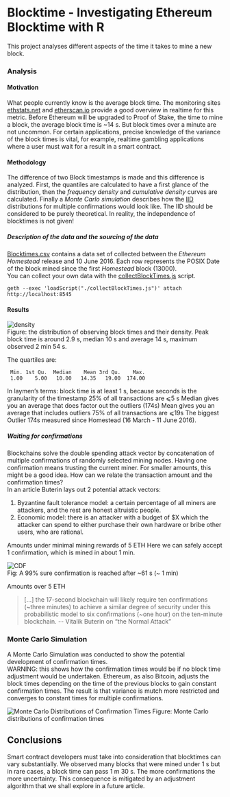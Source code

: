 Blocktime - Investigating Ethereum Blocktime with R
===

This project analyses different aspects of the time it takes to mine a new block.

###    Analysis
#### Motivation
What people currently know is the average block time. The monitoring sites [ethstats.net](ethstats.net) and [etherscan.io](https://etherscan.io/charts/blocktime) provide a good overview in realtime for this metric. 
Before Ethereum will be upgraded to Proof of Stake, the time to mine a block, the average block time is ~14 s. But block times over a minute are not uncommon.
For certain applications, precise knowledge of the variance of the block times is vital, for example, realtime gambling applications where a user must wait for a result in a smart contract.
#### Methodology
The difference of two Block timestamps is made and this difference is analyzed.  First, the quantiles are calculated to have a first glance of the distribution, then the *frequency density* and *cumulative density* curves are calculated.
Finally a *Monte Carlo simulation* describes how the [IID](https://en.wikipedia.org/wiki/Independent_and_identically_distributed_random_variables) distributions for multiple confirmations would look like. The IID should be considered to be purely theoretical. In reality, the independence of blocktimes is not given!
##### Description of the data and the sourcing of the data
[Blocktimes.csv](blocktimes.csv) contains a data set of collected between the *Ethereum Homestead* release and 10 June 2016. Each row represents the POSIX Date of the block mined since the first *Homestead* block (13000).  
You can collect your own data with the [collectBlockTimes.js](collectBlockTimes.js) script.

    geth --exec 'loadScript("./collectBlockTimes.js")' attach http://localhost:8545

#### Results
![density](http://imgur.com/a3nUQXz.png)  
Figure: the distribution of observing block times and their density. Peak block time is around 2.9 s, median 10 s and average 14 s, maximum observed 2 min 54 s.  

The quartiles are:

     Min. 1st Qu.  Median    Mean 3rd Qu.    Max. 
     1.00    5.00   10.00   14.35   19.00  174.00

In laymen’s terms: 
block time is at least 1 s, because seconds is the granularity of the timestamp
25% of all transactions are ⩽5 s
Median gives you an average that does factor out the outliers (174s)
Mean gives you an average that includes outliers
75% of all transactions are ⩽19s
The biggest Outlier 174s measured since Homestead (16 March - 11 June 2016). 

##### Waiting for confirmations
Blockchains solve the double spending attack vector by concatenation of multiple confirmations of randomly selected mining nodes. Having one confirmation means trusting the current miner. For smaller amounts, this might be a good idea. 
How can we relate the transaction amount and the confirmation times?  
In an article Buterin lays out 2 potential attack vectors: 
1. Byzantine fault tolerance model: a certain percentage of all miners are attackers, and the rest are honest altruistic people.
2. Economic model: there is an attacker with a budget of $X which the attacker can spend to either purchase their own hardware or bribe other users, who are rational.  

Amounts under minimal mining rewards of 5 ETH
Here we can safely accept 1 confirmation, which is mined in about 1 min.

![CDF](http://imgur.com/I83yJ5o.png)  
Fig: A 99% sure confirmation is reached after ~61 s (~ 1 min)

Amounts over 5 ETH
>[...] the 17-second blockchain will likely require ten confirmations (~three minutes) to achieve a similar degree of security under this probabilistic model to six confirmations (~one hour) on the ten-minute blockchain. -- Vitalik Buterin on “the Normal Attack”

### Monte Carlo Simulation
A Monte Carlo Simulation was conducted to show the potential development of confirmation times.   
WARNING: this shows how the confirmation times would be if no block time adjustment would be undertaken. Ethereum, as also Bitcoin, adjusts the block times depending on the time of the previous blocks to gain constant confirmation times. The result is that variance is mutch more restricted and converges to constant times for multiple confirmations. 

![Monte Carlo Distributions of Confirmation Times](https://i.stack.imgur.com/lGwHy.png)
Figure: Monte Carlo distributions of confirmation times

## Conclusions
Smart contract developers must take into consideration that blocktimes can vary substantially. We observed many blocks that were mined under 1 s but in rare cases, a block time can pass 1 m 30 s.
The more confirmations the more uncertainty. This consequence is mitigated by an adjustment algorithm that we shall explore in a future article.
